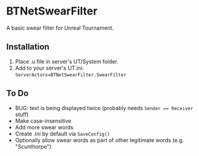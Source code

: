 # BTNetSwearFilter
A basic swear filter for Unreal Tournament. 

## Installation
1. Place .u file in server's UT/System folder.
2. Add to your server's UT.ini:  
`ServerActors=BTNetSwearFilter.SwearFilter`

## To Do
* BUG: text is being displayed twice (probably needs `Sender == Receiver` stuff)
* Make case-insensitive
* Add more swear words
* Create .ini by default via `SaveConfig()`
* Optionally allow swear words as part of other legitimate words (e.g. "Scunthorpe")
